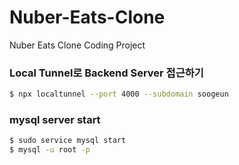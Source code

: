 # Nuber-Eats-Clone
Nuber Eats Clone Coding Project

### Local Tunnel로 Backend Server 접근하기
```bash
$ npx localtunnel --port 4000 --subdomain soogeun 
```

### mysql server start
```bash
$ sudo service mysql start
$ mysql -u root -p
```